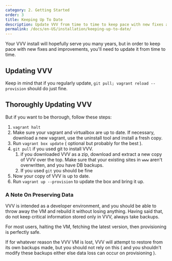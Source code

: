 ```yaml
---
category: 2. Getting Started
order: 3
title: Keeping Up To Date
description: Update VVV from time to time to keep pace with new fixes and improvements.
permalink: /docs/en-US/installation/keeping-up-to-date/
---
```


Your VVV install will hopefully serve you many years, but in order to keep pace with new fixes and improvements, you'll need to update it from time to time.

## Updating VVV

Keep in mind that if you regularly update, `git pull; vagrant reload --provision` should do just fine.

## Thoroughly Updating VVV

But if you want to be thorough, follow these steps:

 1. `vagrant halt`
 2. Make sure your vagrant and virtualbox are up to date. If necessary, download a new vagrant, use the uninstall tool and install a fresh copy.
 3. Run `vagrant box update` ( optional but probably for the best ).
 4. `git pull` if you used git to install VVV.
    1.  if you downloaded VVV as a zip, download and extract a new copy of VVV over the top. Make sure that your existing sites in `www` aren't overwritten, and you have DB backups.
    2. If you used `git` you should be fine
 5. Now your copy of VVV is up to date.
 6. Run `vagrant up --provision` to update the box and bring it up.

### A Note On Preserving Data

VVV is intended as a developer environment, and you should be able to throw away the VM and rebuild it without losing anything. Having said that, do not keep critical information stored only in VVV, always take backups.

For most users, halting the VM, fetching the latest version, then provisioning is perfectly safe.

If for whatever reason the VVV VM is lost, VVV will attempt to restore from its own backups made, but you should not rely on this ( and you shouldn't modify these backups either else data loss can occur on provisioning ).
